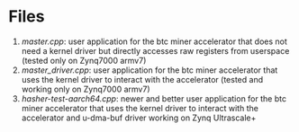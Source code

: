# Files

1. _master.cpp_: user application for the btc miner accelerator that does not need a kernel driver but directly accesses raw registers from userspace (tested only on Zynq7000 armv7)
1. *master_driver.cpp*: user application for the btc miner accelerator that uses the kernel driver to interact with the accelerator (tested and working only on Zynq7000 armv7)
1. *hasher-test-aarch64.cpp*: newer and better user application for the btc miner accelerator that uses the kernel driver to interact with the accelerator and u-dma-buf driver working on Zynq Ultrascale+